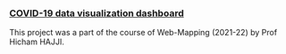 ### <a href="https://ayoubft.github.io/projetCovid-2/" target="_blank">COVID-19 data visualization dashboard</a>

This project was a part of the course of Web-Mapping (2021-22) by Prof Hicham HAJJI.
